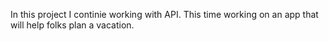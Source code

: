 In this project I continie working with API. This time working on an app that will help folks plan a vacation.
